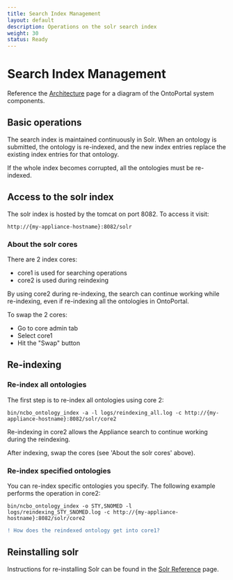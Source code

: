 ```yaml
---
title: Search Index Management
layout: default
description: Operations on the solr search index
weight: 30
status: Ready
---
```


# Search Index Management

Reference the <a href="{{site.baseurl}}/general/architecture_reference">Architecture</a> page 
for a diagram of the OntoPortal system components.

## Basic operations

The search index is maintained continuously in Solr.
When an ontology is submitted, the ontology is re-indexed, 
and the new index entries replace the existing index entries for that ontology.

If the whole index becomes corrupted, all the ontologies must be re-indexed.

## Access to the solr index

The solr index is hosted by the tomcat on port 8082. To access it visit:
```
http://{my-appliance-hostname}:8082/solr
```
### About the solr cores

There are 2 index cores:
* core1 is used for searching operations
* core2 is used during reindexing 

By using core2 during re-indexing, the search can continue working while re-indexing, 
even if re-indexing all the ontologies in OntoPortal.

To swap the 2 cores:
* Go to core admin tab
* Select core1
* Hit the "Swap" button

## Re-indexing

### Re-index all ontologies

The first step is to re-index all ontologies using core 2:
```
bin/ncbo_ontology_index -a -l logs/reindexing_all.log -c http://{my-appliance-hostname}:8082/solr/core2
```
Re-indexing in core2 allows the Appliance search to continue working during the reindexing. 

After indexing, swap the cores (see 'About the solr cores' above).
 
### Re-index specified ontologies

You can re-index specific ontologies you specify. 
The following example performs the operation in core2:

```
bin/ncbo_ontology_index -o STY,SNOMED -l logs/reindexing_STY_SNOMED.log -c http://{my-appliance-hostname}:8082/solr/core2
```

```diff
! How does the reindexed ontology get into core1?
```

## Reinstalling solr

Instructions for re-installing Solr can be found in the [Solr Reference](../reference_solr) page.







